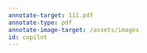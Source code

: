 ```yaml
---
annotate-target: 111.pdf
annotate-type: pdf
annotate-image-target: /assets/images
id: copilot
---
```

